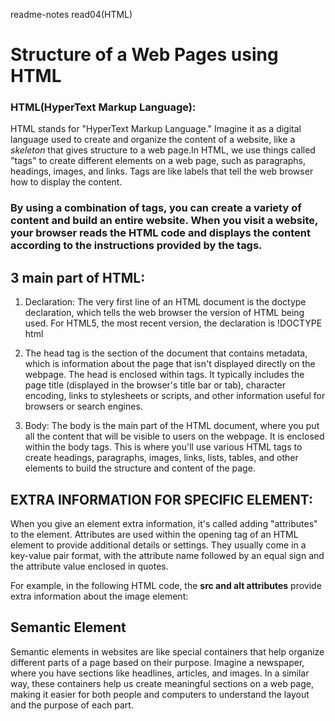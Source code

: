 readme-notes read04(HTML)


# Structure of a Web Pages using HTML

### HTML(HyperText Markup Language):
HTML stands for "HyperText Markup Language." Imagine it as a digital language used to create and organize the content of a website, like a *skeleton* that gives structure to a web page.In HTML, we use things called "tags" to create different elements on a web page, such as paragraphs, headings, images, and links. Tags are like labels that tell the web browser how to display the content.

### By using a combination of tags, you can create a variety of content and build an entire website. When you visit a website, your browser reads the HTML code and displays the content according to the instructions provided by the tags.

## 3 main part of HTML:
1. Declaration: The very first line of an HTML document is the doctype declaration, which tells the web browser the version of HTML being used. For HTML5, the most recent version, the declaration is !DOCTYPE html

2. The head tag is the section of the document that contains metadata, which is information about the page that isn't displayed directly on the webpage. The head is enclosed within tags. It typically includes the page title (displayed in the browser's title bar or tab), character encoding, links to stylesheets or scripts, and other information useful for browsers or search engines.

3. Body: The body is the main part of the HTML document, where you put all the content that will be visible to users on the webpage. It is enclosed within the body tags. This is where you'll use various HTML tags to create headings, paragraphs, images, links, lists, tables, and other elements to build the structure and content of the page.

## EXTRA INFORMATION FOR SPECIFIC ELEMENT:

When you give an element extra information, it's called adding "attributes" to the element. Attributes are used within the opening tag of an HTML element to provide additional details or settings. They usually come in a key-value pair format, with the attribute name followed by an equal sign and the attribute value enclosed in quotes.

For example, in the following HTML code, the **src and alt attributes** provide extra information about the image element:

## Semantic Element
Semantic elements in websites are like special containers that help organize different parts of a page based on their purpose. Imagine a newspaper, where you have sections like headlines, articles, and images. In a similar way, these containers help us create meaningful sections on a web page, making it easier for both people and computers to understand the layout and the purpose of each part.
